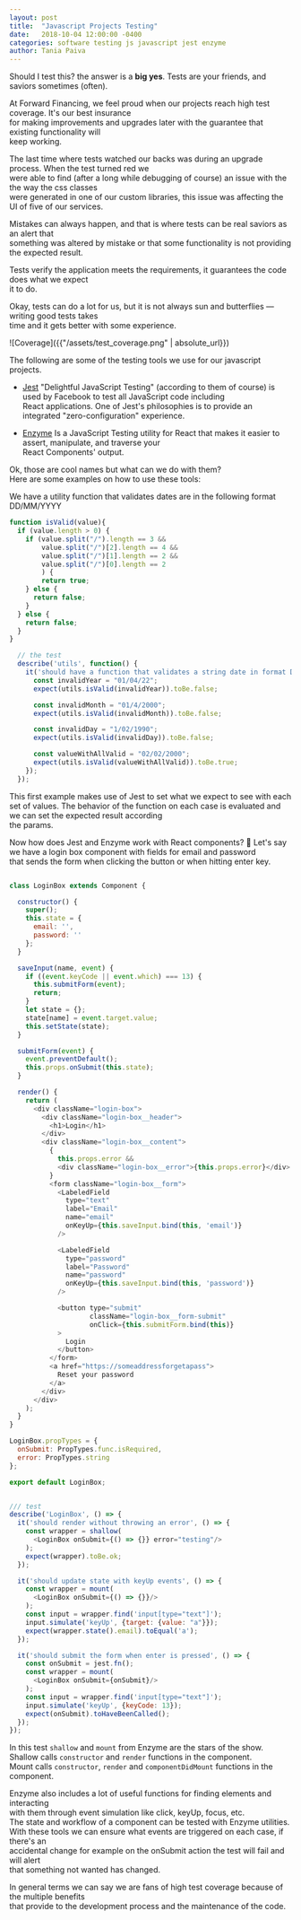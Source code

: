 ```yaml
---
layout: post
title:  "Javascript Projects Testing"
date:   2018-10-04 12:00:00 -0400
categories: software testing js javascript jest enzyme
author: Tania Paiva
---
```


Should I test this? the answer is a **big yes**. Tests are your friends, and saviors sometimes (often).

At Forward Financing, we feel proud when our projects reach high test coverage. It's our best insurance  
for making improvements and upgrades later with the guarantee that existing functionality will  
keep working.

The last time where tests watched our backs was during an upgrade process. When the test turned red we  
were able to find (after a long while debugging of course) an issue with the the way the css classes  
were generated in one of our custom libraries, this issue was affecting the UI of five of our services.  

Mistakes can always happen, and that is where tests can be real saviors as an alert that  
something was altered by mistake or that some functionality is not providing the expected result.

Tests verify the application meets the requirements, it guarantees the code does what we expect  
it to do.

Okay, tests can do a lot for us, but it is not always sun and butterflies — writing good tests takes  
time and it gets better with some experience.

![Coverage]({{"/assets/test_coverage.png" | absolute_url}})

The following are some of the testing tools we use for our javascript projects.

* [Jest](https://jestjs.io/)
"Delightful JavaScript Testing" (according to them of course) is used by Facebook to test all JavaScript code including  
React applications. One of Jest's philosophies is to provide an integrated "zero-configuration" experience.

* [Enzyme](https://airbnb.io/enzyme/)
Is a JavaScript Testing utility for React that makes it easier to assert, manipulate, and traverse your  
React Components' output.

Ok, those are cool names but what can we do with them?  
Here are some examples on how to use these tools:

We have a utility function that validates dates are in the following format DD/MM/YYYY

``` javascript
function isValid(value){
  if (value.length > 0) {
    if (value.split("/").length == 3 &&
        value.split("/")[2].length == 4 &&
        value.split("/")[1].length == 2 &&
        value.split("/")[0].length == 2
        ) {
        return true;
    } else {
      return false;
    }
  } else {
    return false;
  }
}

  // the test
  describe('utils', function() {
    it('should have a function that validates a string date in format DD/MM/YYYY', function () {
      const invalidYear = "01/04/22";
      expect(utils.isValid(invalidYear)).toBe.false;

      const invalidMonth = "01/4/2000";
      expect(utils.isValid(invalidMonth)).toBe.false;

      const invalidDay = "1/02/1990";
      expect(utils.isValid(invalidDay)).toBe.false;

      const valueWithAllValid = "02/02/2000";
      expect(utils.isValid(valueWithAllValid)).toBe.true;
    });
  });
```

This first example makes use of Jest to set what we expect to see with each set of values.
The behavior of the function on each case is evaluated and we can set the expected result according  
the params.

Now how does Jest and Enzyme work with React components? :thinking:
Let's say we have a login box component with fields for email and password  
that sends the form when clicking the button or when hitting enter key.

```javascript

class LoginBox extends Component {

  constructor() {
    super();
    this.state = {
      email: '',
      password: ''
    };
  }

  saveInput(name, event) {
    if ((event.keyCode || event.which) === 13) {
      this.submitForm(event);
      return;
    }
    let state = {};
    state[name] = event.target.value;
    this.setState(state);
  }

  submitForm(event) {
    event.preventDefault();
    this.props.onSubmit(this.state);
  }

  render() {
    return (
      <div className="login-box">
        <div className="login-box__header">
          <h1>Login</h1>
        </div>
        <div className="login-box__content">
          {
            this.props.error &&
            <div className="login-box__error">{this.props.error}</div>
          }
          <form className="login-box__form">
            <LabeledField
              type="text"
              label="Email"
              name="email"
              onKeyUp={this.saveInput.bind(this, 'email')}
            />

            <LabeledField
              type="password"
              label="Password"
              name="password"
              onKeyUp={this.saveInput.bind(this, 'password')}
            />

            <button type="submit"
                    className="login-box__form-submit"
                    onClick={this.submitForm.bind(this)}
            >
              Login
            </button>
          </form>
          <a href="https://someaddressforgetapass">
            Reset your password
          </a>
        </div>
      </div>
    );
  }
}

LoginBox.propTypes = {
  onSubmit: PropTypes.func.isRequired,
  error: PropTypes.string
};

export default LoginBox;


/// test
describe('LoginBox', () => {
  it('should render without throwing an error', () => {
    const wrapper = shallow(
      <LoginBox onSubmit={() => {}} error="testing"/>
    );
    expect(wrapper).toBe.ok;
  });

  it('should update state with keyUp events', () => {
    const wrapper = mount(
      <LoginBox onSubmit={() => {}}/>
    );
    const input = wrapper.find('input[type="text"]');
    input.simulate('keyUp', {target: {value: "a"}});
    expect(wrapper.state().email).toEqual('a');
  });

  it('should submit the form when enter is pressed', () => {
    const onSubmit = jest.fn();
    const wrapper = mount(
      <LoginBox onSubmit={onSubmit}/>
    );
    const input = wrapper.find('input[type="text"]');
    input.simulate('keyUp', {keyCode: 13});
    expect(onSubmit).toHaveBeenCalled();
  });
});

```

In this test `shallow` and `mount` from Enzyme are the stars of the show.  
Shallow calls `constructor` and `render` functions in the component.  
Mount calls `constructor`, `render` and `componentDidMount` functions in the component.

Enzyme also includes a lot of useful functions for finding elements and interacting  
with them through event simulation like click, keyUp, focus, etc.  
The state and workflow of a component can be tested with Enzyme utilities.  
With these tools we can ensure what events are triggered on each case, if there's an  
accidental change for example on the onSubmit action the test will fail and will alert  
that something not wanted has changed.

In general terms we can say we are fans of high test coverage because of the multiple benefits  
that provide to the development process and the maintenance of the code.